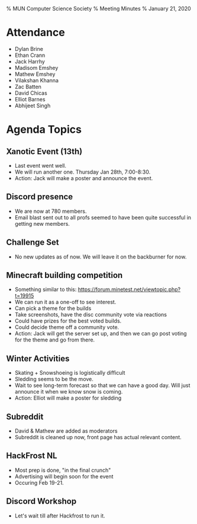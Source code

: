 % MUN Computer Science Society
% Meeting Minutes
% January 21, 2020

# Attendance

* Dylan Brine
* Ethan Crann
* Jack Harrhy
* Madisom Emshey
* Mathew Emshey
* Vilakshan Khanna
* Zac Batten
* David Chicas
* Elliot Barnes
* Abhijeet Singh

# Agenda Topics


## Xanotic Event (13th)
- Last event went well. 
- We will run another one. Thursday Jan 28th, 7:00-8:30.
- Action: Jack will make a poster and announce the event.

## Discord presence
- We are now at 780 members.
- Email blast sent out to all profs seemed to have been quite successful in getting new members. 

## Challenge Set
- No new updates as of now. We will leave it on the backburner for now.

## Minecraft building competition
- Something similar to this: https://forum.minetest.net/viewtopic.php?t=19915
- We can run it as a one-off to see interest.
- Can pick a theme for the builds
- Take screenshots, have the disc community vote via reactions
- Could have prizes for the best voted builds. 
- Could decide theme off a community vote. 
- Action: Jack will get the server set up, and then we can go post voting for the theme and go from there.

## Winter Activities
- Skating + Snowshoeing is logistically difficult
- Sledding seems to be the move. 
- Wait to see long-term forecast so that we can have a good day. Will just announce it when we know snow is coming.
- Action: Elliot will make a poster for sledding

## Subreddit
- David & Mathew are added as moderators
- Subreddit is cleaned up now, front page has actual relevant content. 

## HackFrost NL
- Most prep is done, "in the final crunch"
- Advertising will begin soon for the event
- Occuring Feb 19-21. 

## Discord Workshop
- Let's wait till after Hackfrost to run it.

